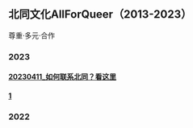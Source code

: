 ## 北同文化AllForQueer（2013-2023）
尊重·多元·合作

### 2023
#### [20230411_如何联系北同？看这里](https://allforqueer.github.io/2023-04-11_%E5%A6%82%E4%BD%95%E8%81%94%E7%B3%BB%E5%8C%97%E5%90%8C%EF%BC%9F%E7%9C%8B%E8%BF%99%E9%87%8C.html)
#### [1](https://allforqueer.github.io/2023-04-11_%E5%A6%82%E4%BD%95%E8%81%94%E7%B3%BB%E5%8C%97%E5%90%8C%EF%BC%9F%E7%9C%8B%E8%BF%99%E9%87%8C.html)
### 2022


